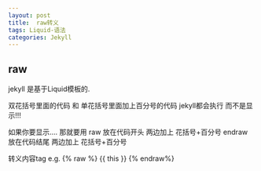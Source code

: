 ```yaml
---
layout: post
title:  raw转义
tags: Liquid-语法
categories: Jekyll
---
```


## raw 

jekyll 是基于Liquid模板的.

双花括号里面的代码 和 单花括号里面加上百分号的代码  jekyll都会执行 而不是显示!!!

如果你要显示....  那就要用
 raw 放在代码开头  两边加上 花括号+百分号
 endraw 放在代码结尾 两边加上 花括号+百分号


转义内容tag e.g.
{% raw %}
{{ this }}
{% endraw%}





